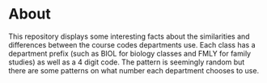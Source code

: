 # About
This repository displays some interesting facts about the similarities and differences between the course codes departments use. Each class has a department prefix (such as BIOL for biology classes and FMLY for family studies) as well as a 4 digit code. The pattern is seemingly random but there are some patterns on what number each department chooses to use.

